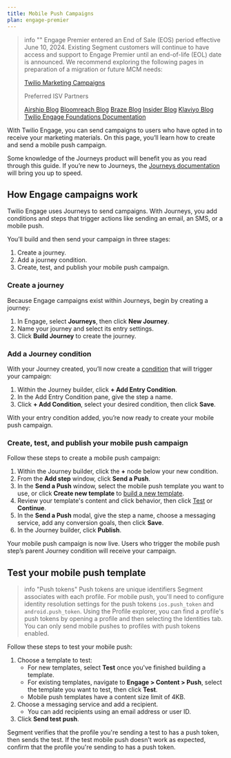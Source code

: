 ```yaml
---
title: Mobile Push Campaigns
plan: engage-premier
---
```


> info ""
> Engage Premier entered an End of Sale (EOS) period effective  June 10, 2024. Existing Segment customers will continue to have access and support to Engage Premier until an end-of-life (EOL) date is announced. We recommend exploring the following pages in preparation of a migration or future MCM needs:
> 
>[Twilio Marketing Campaigns](https://www.twilio.com/en-us/sendgrid/marketing-campaigns)
>
>Preferred ISV Partners
>
>[Airship Blog](https://www.twilio.com/en-us/blog/airship-integrated-customer-experience)
>[Bloomreach Blog](https://www.twilio.com/en-us/blog/bloomreach-ecommerce-personalization)
>[Braze Blog](https://www.twilio.com/en-us/blog/braze-conversational-marketing-campaigns)
>[Insider Blog](https://www.twilio.com/en-us/blog/insider-cross-channel-customer-experience)
>[Klaviyo Blog](https://www.twilio.com/en-us/blog/klaviyo-powering-smarter-digital-relationships)
>[Twilio Engage Foundations Documentation](https://segment.com/docs/engage/quickstart/)

With Twilio Engage, you can send campaigns to users who have opted in to receive your marketing materials. On this page, you’ll learn how to create and send a mobile push campaign.

Some knowledge of the Journeys product will benefit you as you read through this guide. If you’re new to Journeys, the [Journeys documentation](/docs/personas/journeys/) will bring you up to speed.

## How Engage campaigns work

Twilio Engage uses Journeys to send campaigns.  With Journeys, you add conditions and steps that trigger actions like sending an email, an SMS, or a mobile push.

You’ll build and then send your campaign in three stages:

1. Create a journey.
2. Add a journey condition.
3. Create, test, and publish your mobile push campaign.

### Create a journey

Because Engage campaigns exist within Journeys, begin by creating a journey:

1. In Engage, select **Journeys**, then click **New Journey**.
2. Name your journey and select its entry settings.
3. Click **Build Journey** to create the journey.

### Add a Journey condition

With your Journey created, you’ll now create a [condition](/docs/engage/journeys/step-types/) that will trigger your campaign:

1. Within the Journey builder, click **+ Add Entry Condition**.
2. In the Add Entry Condition pane, give the step a name.
3. Click **+ Add Condition**, select your desired condition, then click **Save**.

With your entry condition added, you’re now ready to create your mobile push campaign. 

### Create, test, and publish your mobile push campaign

Follow these steps to create a mobile push campaign:

1. Within the Journey builder, click the **+** node below your new condition.
2. From the **Add step** window, click **Send a Push**.
3. In the **Send a Push** window, select the mobile push template you want to use, or click **Create new template** to [build a new template](/docs/engage/content/mobile-push/).
4. Review your template's content and click behavior, then click [Test](#test-your-mobile-push-template) or **Continue**.
5. In the **Send a Push** modal, give the step a name, choose a messaging service, add any conversion goals, then click **Save**.
6. In the Journey builder, click **Publish**.

Your mobile push campaign is now live. Users who trigger the mobile push step’s parent Journey condition will receive your campaign.

## Test your mobile push template

> info "Push tokens"
> Push tokens are unique identifiers Segment associates with each profile. For mobile push, you'll need to configure identity resolution settings for the push tokens `ios.push_token` and `android.push_token`. Using the Profile explorer, you can find a profile's push tokens by opening a profile and then selecting the Identities tab. You can only send mobile pushes to profiles with push tokens enabled.

Follow these steps to test your mobile push:

1. Choose a template to test:
    - For new templates, select **Test** once you've finished building a template. 
    - For existing templates, navigate to **Engage > Content > Push**, select the template you want to test, then click **Test**.
    - Mobile push templates have a content size limit of 4KB.
2. Choose a messaging service and add a recipient.
    - You can add recipients using an email address or user ID. 
3. Click **Send test push**.

Segment verifies that the profile you're sending a test to has a push token, then sends the test. If the test mobile push doesn't work as expected, confirm that the profile you're sending to has a push token.
